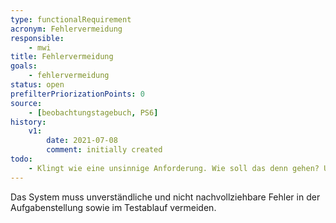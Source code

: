 ```yaml
---
type: functionalRequirement
acronym: Fehlervermeidung
responsible:
    - mwi
title: Fehlervermeidung
goals:
    - fehlervermeidung
status: open
prefilterPriorizationPoints: 0
source:
    - [beobachtungstagebuch, PS6]
history:
    v1:
        date: 2021-07-08
        comment: initially created
todo:
    - Klingt wie eine unsinnige Anforderung. Wie soll das denn gehen? Und was wären denn "nachvollziehbare" oder "verständliche" Fehler?
---
```


Das System muss unverständliche und nicht nachvollziehbare Fehler in der Aufgabenstellung sowie im Testablauf vermeiden.

